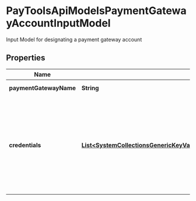 

# PayToolsApiModelsPaymentGatewayAccountInputModel

Input Model for designating a payment gateway account

## Properties

| Name | Type | Description | Notes |
|------------ | ------------- | ------------- | -------------|
|**paymentGatewayName** | **String** | Unique name of the Payment Gateway the account information relates to. |  [optional] |
|**credentials** | [**List&lt;SystemCollectionsGenericKeyValuePair2SystemStringSystemPrivateCoreLibVersion6000CultureneutralPublicKeyToken7cec85d7bea7798eSystemStringSystemPrivateCoreLibVersion6000CultureneutralPublicKeyToken7cec85d7bea7798e&gt;**](SystemCollectionsGenericKeyValuePair2SystemStringSystemPrivateCoreLibVersion6000CultureneutralPublicKeyToken7cec85d7bea7798eSystemStringSystemPrivateCoreLibVersion6000CultureneutralPublicKeyToken7cec85d7bea7798e.md) | A list of key-value pairs that represents your credentials within the Payment gateway.   Each key should represent a parameter listed in the \&quot;CredentialsNames\&quot; element of the response from the list all payment gateways method at &#x60;[GET] /paymentGateway&#x60;  Example:  \&quot;Credentials\&quot;: [     {         \&quot;Key\&quot;: \&quot;PrivateKey\&quot;,         \&quot;Value\&quot;: \&quot;VBtt666M/G098098vgdewvk0Mc-GH\&quot;     }  ] |  [optional] |



